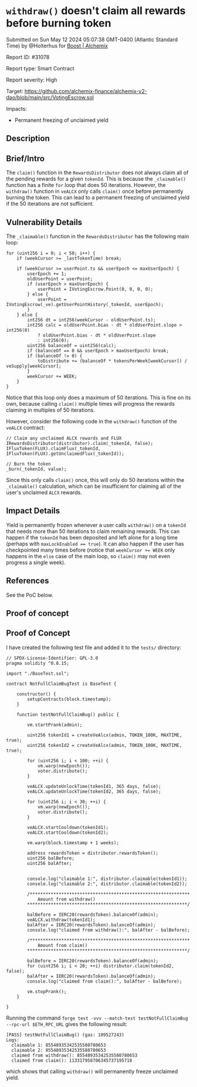 
# `withdraw()` doesn't claim all rewards before burning token

Submitted on Sun May 12 2024 05:07:38 GMT-0400 (Atlantic Standard Time) by @Holterhus for [Boost | Alchemix](https://immunefi.com/bounty/alchemix-boost/)

Report ID: #31078

Report type: Smart Contract

Report severity: High

Target: https://github.com/alchemix-finance/alchemix-v2-dao/blob/main/src/VotingEscrow.sol

Impacts:
- Permanent freezing of unclaimed yield

## Description
## Brief/Intro
The `claim()` function in the `RewardsDistributor` does not always claim all of the pending rewards for a given `tokenId`. This is because the `_claimable()` function has a finite `for` loop that does 50 iterations. However, the `withdraw()` function in `veALCX` only calls `claim()` once before permanently burning the token. This can lead to a permanent freezing of unclaimed yield if the 50 iterations are not sufficient.

## Vulnerability Details
The `_claimable()` function in the `RewardsDistributor` has the following main loop:

```solidity
for (uint256 i = 0; i < 50; i++) {
    if (weekCursor >= _lastTokenTime) break;

    if (weekCursor >= userPoint.ts && userEpoch <= maxUserEpoch) {
        userEpoch += 1;
        oldUserPoint = userPoint;
        if (userEpoch > maxUserEpoch) {
            userPoint = IVotingEscrow.Point(0, 0, 0, 0);
        } else {
            userPoint = IVotingEscrow(_ve).getUserPointHistory(_tokenId, userEpoch);
        }
    } else {
        int256 dt = int256(weekCursor - oldUserPoint.ts);
        int256 calc = oldUserPoint.bias - dt * oldUserPoint.slope > int256(0)
            ? oldUserPoint.bias - dt * oldUserPoint.slope
            : int256(0);
        uint256 balanceOf = uint256(calc);
        if (balanceOf == 0 && userEpoch > maxUserEpoch) break;
        if (balanceOf != 0) {
            toDistribute += (balanceOf * tokensPerWeek[weekCursor]) / veSupply[weekCursor];
        }
        weekCursor += WEEK;
    }
}
```

Notice that this loop only does a maximum of 50 iterations. This is fine on its own, because calling `claim()` multiple times will progress the rewards claiming in multiples of 50 iterations.

However, consider the following code in the `withdraw()` function of the `veALCX` contract:

```solidity
// Claim any unclaimed ALCX rewards and FLUX
IRewardsDistributor(distributor).claim(_tokenId, false);
IFluxToken(FLUX).claimFlux(_tokenId, IFluxToken(FLUX).getUnclaimedFlux(_tokenId));

// Burn the token
_burn(_tokenId, value);
```

Since this only calls `claim()` once, this will only do 50 iterations within the `_claimable()` calculation, which can be insufficient for claiming all of the user's unclaimed `ALCX` rewards.


## Impact Details
Yield is permanently frozen whenever a user calls `withdraw()` on a `tokenId` that needs more than 50 iterations to claim remaining rewards. This can happen if the `tokenId` has been deposited and left alone for a long time (perhaps with `maxLockEnabled == true`). It can also happen if the user has checkpointed many times before (notice that `weekCursor += WEEK` only happens in the `else` case of the main loop, so `claim()` may not even progress a single week).

## References
See the PoC below.
        
## Proof of concept
## Proof of Concept

I have created the following test file and added it to the `tests/` directory:


```solidity
// SPDX-License-Identifier: GPL-3.0
pragma solidity ^0.8.15;

import "./BaseTest.sol";

contract NotFullClaimBugTest is BaseTest {

    constructor() {
        setupContracts(block.timestamp);
    }

    function testNotFullClaimBug() public {

        vm.startPrank(admin);

        uint256 tokenId1 = createVeAlcx(admin, TOKEN_100K, MAXTIME, true);
        uint256 tokenId2 = createVeAlcx(admin, TOKEN_100K, MAXTIME, true);

        for (uint256 i; i < 100; ++i) {
            vm.warp(newEpoch());
            voter.distribute();
        }

        veALCX.updateUnlockTime(tokenId1, 365 days, false);
        veALCX.updateUnlockTime(tokenId2, 365 days, false);

        for (uint256 i; i < 30; ++i) {
            vm.warp(newEpoch());
            voter.distribute();
        }

        veALCX.startCooldown(tokenId1);
        veALCX.startCooldown(tokenId2);

        vm.warp(block.timestamp + 1 weeks);

        address rewardsToken = distributor.rewardsToken();
        uint256 balBefore;
        uint256 balAfter;


        console.log("claimable 1:", distributor.claimable(tokenId1));
        console.log("claimable 2:", distributor.claimable(tokenId2));

        /*************************************************************
            Amount from withdraw()
        *************************************************************/

        balBefore = IERC20(rewardsToken).balanceOf(admin);
        veALCX.withdraw(tokenId1);
        balAfter = IERC20(rewardsToken).balanceOf(admin);
        console.log("claimed from withdraw():", balAfter - balBefore);

        /*************************************************************
            Amount from claim()
        *************************************************************/

        balBefore = IERC20(rewardsToken).balanceOf(admin);
        for (uint256 i; i < 20; ++i) distributor.claim(tokenId2, false);
        balAfter = IERC20(rewardsToken).balanceOf(admin);
        console.log("claimed from claim():", balAfter - balBefore);

        vm.stopPrank();
    }

}
```

Running the command `forge test -vvv --match-test testNotFullClaimBug --rpc-url $ETH_RPC_URL` gives the following result:


```
[PASS] testNotFullClaimBug() (gas: 109527243)
Logs:
  claimable 1: 85548935342535580780653
  claimable 2: 85548935342535580780653
  claimed from withdraw(): 85548935342535580780653
  claimed from claim(): 113317958706345737195718
```

which shows that calling `withdraw()` will permanently freeze unclaimed yield.